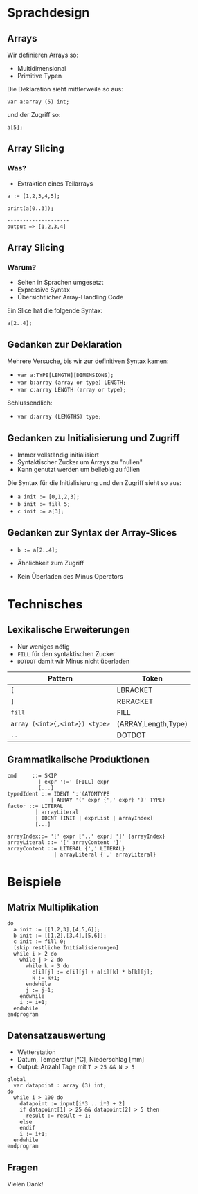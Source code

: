 # Sprachdesign

## Arrays

Wir definieren Arrays so:

* Multidimensional
* Primitive Typen

Die Deklaration sieht mittlerweile so aus:

```
var a:array (5) int;
```

und der Zugriff so:

```
a[5];
```


## Array Slicing

### Was?

* Extraktion eines Teilarrays

```
a := [1,2,3,4,5];

print(a[0..3]);

--------------------
output => [1,2,3,4]
```

## Array Slicing

### Warum?

* Selten in Sprachen umgesetzt
* Expressive Syntax
* Übersichtlicher Array-Handling Code

Ein Slice hat die folgende Syntax:
```
a[2..4];
```

## Gedanken zur Deklaration

Mehrere Versuche, bis wir zur definitiven Syntax kamen:

* `var a:TYPE[LENGTH][DIMENSIONS];`
* `var b:array (array or type) LENGTH;`
* `var c:array LENGTH (array or type);`

Schlussendlich:

* `var d:array (LENGTHS) type;`

## Gedanken zu Initialisierung und Zugriff

* Immer vollständig initialisiert
* Syntaktischer Zucker um Arrays zu "nullen"
* Kann genutzt werden um beliebig zu füllen

Die Syntax für die Initialisierung und den Zugriff sieht so aus:

* `a init := [0,1,2,3];`
* `b init := fill 5;`
* `c init := a[3];`

## Gedanken zur Syntax der Array-Slices

* `b := a[2..4];`

* Ähnlichkeit zum Zugriff
* Kein Überladen des Minus Operators


# Technisches

## Lexikalische Erweiterungen

* Nur weniges nötig
* `FILL` für den syntaktischen Zucker
* `DOTDOT` damit wir Minus nicht überladen

Pattern                        | Token
-------------------            |--------------------
`[`                            | LBRACKET
`]`                            | RBRACKET
`fill`                         | FILL
`array (<int>{,<int>}) <type>` | (ARRAY,Length,Type)
`..`                           | DOTDOT


## Grammatikalische Produktionen

```
cmd     ::= SKIP
          | expr ':=' [FILL] expr
          [...]
typedIdent ::= IDENT ':'(ATOMTYPE 
              | ARRAY '(' expr {',' expr} ')' TYPE)
factor ::= LITERAL
         | arrayLiteral
         | IDENT [INIT | exprList | arrayIndex]
         [...]

arrayIndex::= '[' expr ['..' expr] ']' {arrayIndex}
arrayLiteral ::= '[' arrayContent ']'
arrayContent ::= LITERAL {',' LITERAL}
               | arrayLiteral {',' arrayLiteral}
```

# Beispiele

## Matrix Multiplikation

```
do
  a init := [[1,2,3],[4,5,6]];
  b init := [[1,2],[3,4],[5,6]];
  c init := fill 0;
  [skip restliche Initialisierungen]
  while i > 2 do
    while j > 2 do
      while k > 3 do
        c[i][j] := c[i][j] + a[i][k] * b[k][j];
        k := k+1;
      endwhile
      j := j+1;
    endwhile
    i := i+1;
  endwhile
endprogram
```

## Datensatzauswertung

* Wetterstation
* Datum, Temperatur [°C], Niederschlag [mm]
* Output: Anzahl Tage mit `T > 25 && N > 5`

```
global 
  var datapoint : array (3) int;
do
  while i > 100 do 
    datapoint := input[i*3 .. i*3 + 2]
    if datapoint[1] > 25 && datapoint[2] > 5 then
      result := result + 1;
    else
    endif
    i := i+1;
  endwhile
endprogram
```


## Fragen

Vielen Dank! 